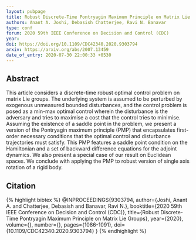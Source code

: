 ```yaml
---
layout: pubpage
title: Robust Discrete-Time Pontryagin Maximum Principle on Matrix Lie Groups
authors: Anant A. Joshi, Debasish Chatterjee, Ravi N. Banavar
type: conf
forum: 2020 59th IEEE Conference on Decision and Control (CDC)
year: 
doi: https://doi.org/10.1109/CDC42340.2020.9303794
arxiv: https://arxiv.org/abs/2007.13459
date_of_entry: 2020-07-30 22:00:33 +0530
---
```


## Abstract 

This article considers a discrete-time robust optimal control problem on matrix Lie groups. The underlying system is assumed to be perturbed by exogenous unmeasured bounded disturbances, and the control problem is posed as a min-max optimal control wherein the disturbance is the adversary and tries to maximise a cost that the control tries to minimise. Assuming the existence of a saddle point in the problem, we present a version of the Pontryagin maximum principle (PMP) that encapsulates first-order necessary conditions that the optimal control and disturbance trajectories must satisfy. This PMP features a saddle point condition on the Hamiltonian and a set of backward difference equations for the adjoint dynamics. We also present a special case of our result on Euclidean spaces. We conclude with applying the PMP to robust version of single axis rotation of a rigid body. 


## Citation 
{% highlight bibtex %}
@INPROCEEDINGS{9303794,
  author={Joshi, Anant A. and Chatterjee, Debasish and Banavar, Ravi N.},
  booktitle={2020 59th IEEE Conference on Decision and Control (CDC)}, 
  title={Robust Discrete-Time Pontryagin Maximum Principle on Matrix Lie Groups}, 
  year={2020},
  volume={},
  number={},
  pages={1086-1091},
  doi={10.1109/CDC42340.2020.9303794}
  }
{% endhighlight %}
